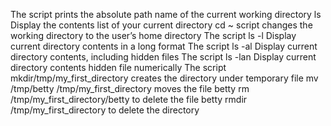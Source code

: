 The script prints the absolute path name of the current working directory
ls Display the contents list of your current directory
cd ~ script changes the working directory to the user’s home directory
The script ls -l Display current directory contents in a long format
The script ls -al Display current directory contents, including hidden files
The script ls -lan Display current directory contents hidden file numerically
The script mkdir/tmp/my_first_directory creates the directory under temporary file
mv /tmp/betty /tmp/my_first_directory moves the file betty
rm /tmp/my_first_directory/betty to delete the file betty
rmdir /tmp/my_first_directory to delete the directory
